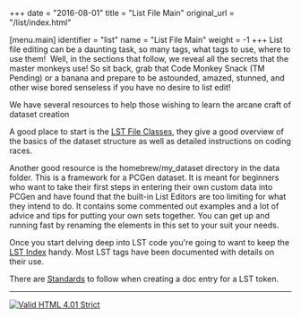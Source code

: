 +++
date = "2016-08-01"
title = "List File Main"
original_url = "/list/index.html"

[menu.main]
    identifier = "list"
    name = "List File Main"
        weight = -1
+++
List file editing can be a daunting task, so many tags, what tags to
use, where to use them!  Well, in the sections that follow, we reveal
all the secrets that the master monkeys use! So sit back, grab that Code
Monkey Snack (TM Pending) or a banana and prepare to be astounded,
amazed, stunned, and other wise bored senseless if you have no desire to
list edit!

We have several resources to help those wishing to learn the arcane
craft of dataset creation

A good place to start is the [LST File
Classes](/list/lst-file-class/lst-file-class_index.html), they give a good overview of
the basics of the dataset structure as well as detailed instructions on
coding races.

Another good resource is the homebrew/my\_dataset directory in the data
folder. This is a framework for a PCGen dataset. It is meant for
beginners who want to take their first steps in entering their own
custom data into PCGen and have found that the built-in List Editors are
too limiting for what they intend to do. It contains some commented out
examples and a lot of advice and tips for putting your own sets
together. You can get up and running fast by renaming the elements in
this set to your suit your needs.

Once you start delving deep into LST code you're going to want to keep
the [LST Index](/navlistindex.html) handy. Most LST tags have been
documented with details on their use.

There are [Standards](/standards.html) to follow when creating a doc
entry for a LST token.

------------------------------------------------------------------------

[![Valid HTML 4.01
Strict](../images/system/valid-html401.png)](http://validator.w3.org/check?uri=referer)

